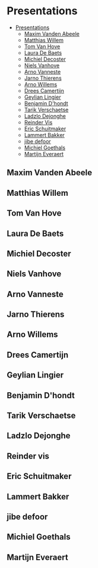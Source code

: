 <!-- markdownlint-disable MD033 -->

# Presentations

- [Presentations](#presentations)
  - [Maxim Vanden Abeele](#maxim-vanden-abeele)
  - [Matthias Willem](#matthias-willem)
  - [Tom Van Hove](#tom-van-hove)
  - [Laura De Baets](#laura-de-baets)
  - [Michiel Decoster](#michiel-decoster)
  - [Niels Vanhove](#niels-vanhove)
  - [Arno Vanneste](#arno-vanneste)
  - [Jarno Thierens](#jarno-thierens)
  - [Arno Willems](#arno-willems)
  - [Drees Camertijn](#drees-camertijn)
  - [Geylian Lingier](#geylian-lingier)
  - [Benjamin D'hondt](#benjamin-d-hondt)
  - [Tarik Verschaetse](#tarik-verschaetse)
  - [Ladzlo Dejonghe](#ladzlo-dejonghe)
  - [Reinder Vis](#reinder-vis)
  - [Eric Schuitmaker](#eric-schuitmaker)
  - [Lammert Bakker](#lammert-bakker)
  - [jibe defoor](#jibe-defoor)
  - [Michiel Goethals](#michiel-goethals)
  - [Martijn Everaert](#martijn-everaert)

## Maxim Vanden Abeele

<YoutubeVideo video-id="Dwpqh7pNNHY"/>

## Matthias Willem

<YoutubeVideo video-id="CyjNefYeeLE"/>

## Tom Van Hove

<YoutubeVideo video-id="T0XSTuQ6kuM"/>

## Laura De Baets

<YoutubeVideo video-id="srgxaPmXEQM"/>

## Michiel Decoster

<YoutubeVideo video-id="5uhN4rB-LdQ"/>

## Niels Vanhove

<YoutubeVideo video-id="jYcjVjqNKEU"/>

## Arno Vanneste

<YoutubeVideo video-id="B8_29xgzK4A"/>

## Jarno Thierens

<YoutubeVideo video-id="KsR5FMAZ-7o"/>

## Arno Willems

<YoutubeVideo video-id="nyzP61YM0Eg"/>

## Drees Camertijn

<YoutubeVideo video-id="pTnu5YSXs-Q"/>

## Geylian Lingier

<YoutubeVideo video-id="EAuvb1mn-V8"/>

## Benjamin D'hondt

<YoutubeVideo video-id="r7Iw2lIK0Go"/>

## Tarik Verschaetse

<YoutubeVideo video-id="OwilvMEQObo"/>

## Ladzlo Dejonghe

<YoutubeVideo video-id="aVxCwiZIHi8"/>

## Reinder vis

<YoutubeVideo video-id="vFYhLYnlmww"/>

## Eric Schuitmaker

<YoutubeVideo video-id="1Tcy5rgn9cc"/>

## Lammert Bakker

<YoutubeVideo video-id="ugJobdFSRAg"/>

## jibe defoor

<YoutubeVideo video-id="HRQIKBkuKCE"/>

## Michiel Goethals

<YoutubeVideo video-id="Bc5FUhdS8wE"/>

## Martijn Everaert

<YoutubeVideo video-id="teiWW_1uUb0"/>

